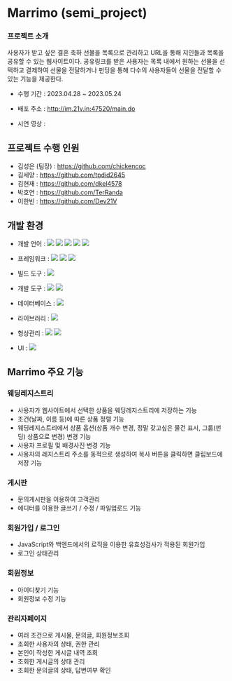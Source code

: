 # Marrimo (semi_project)

### 프로젝트 소개
사용자가 받고 싶은 결혼 축하 선물을 목록으로 관리하고 URL을 통해 지인들과 목록을 공유할 수 있는 웹사이트이다.
공유링크를 받은 사용자는 목록 내에서 원하는 선물을 선택하고 결제하여 선물을 전달하거나 펀딩을 통해 다수의 사용자들이 선물을 전달할 수 있는 기능을 제공한다.

- 수행 기간 : 2023.04.28 ~ 2023.05.24

- 배포 주소 : http://im.21v.in:47520/main.do

- 시연 영상 : 

## 프로젝트 수행 인원
* 김성은 (팀장) : https://github.com/chickencoc <br />
* 김세양 : https://github.com/tpdid2645 <br />
* 김현재 : https://github.com/dkel4578 <br />
* 박호연 : https://github.com/TerRanda <br />
* 이한빈 : https://github.com/Dev21V <br />


## 개발 환경
- 개발 언어 : <img src="https://img.shields.io/badge/Java-007396?style=flat&logo=oracle&logoColor=white" /> <img src="https://img.shields.io/badge/JSP-FF7200?style=flat&logo=eclipseide&logoColor=white"/> <img src="https://img.shields.io/badge/JavaScript-F7DF1E?style=flat&logo=JavaScript&logoColor=black" /> <img src="https://img.shields.io/badge/HTML5-E34F26?style=flat&logo=html5&logoColor=white"/> <img src="https://img.shields.io/badge/CSS3-1572B6?style=flat&logo=CSS3&logoColor=white" />
  
- 프레임워크 : <img src="https://img.shields.io/badge/SpringBoot-6DB33F?style=flat&logo=springboot&logoColor=white"/> <img src="https://img.shields.io/badge/Vue.js-4FC08D?style=flat&logo=vuedotjs&logoColor=white" /> <img src="https://img.shields.io/badge/MyBatis-000000?style=flat&logo=apache&logoColor=white" />

- 빌드 도구 : <img src="https://img.shields.io/badge/apachemaven-C71A36?style=flat&logo=apachemaven&logoColor=white"/>

- 개발 도구 : <img src="https://img.shields.io/badge/eclipseide-2C2255?style=flat&logo=eclipseide&logoColor=white"/> <img src="https://img.shields.io/badge/visualstudiocode-007ACC?style=flat&logo=visualstudiocode&logoColor=white"/>

- 데이터베이스 : <img src="https://img.shields.io/badge/mysql-4479A1?style=flat&logo=mysql&logoColor=white" />

- 라이브러리 : <img src="https://img.shields.io/badge/jquery-0769AD?style=flat&logo=jquery&logoColor=white" />

- 형상관리 : <img src="https://img.shields.io/badge/Git-000000?style=flat&logo=git&logoColor=white" /> <img src="https://img.shields.io/badge/GitHub-000000?style=flat&logo=github&logoColor=white" />

- UI : <img src="https://img.shields.io/badge/Figma-F05032?style=flat&logo=figma&logoColor=white" />


## Marrimo 주요 기능

### 웨딩레지스트리
 - 사용자가 웹사이트에서 선택한 상품을 웨딩레지스트리에 저장하는 기능
 - 조건(날짜, 이름 등)에 따른 상품 정렬 기능
 - 웨딩레지스트리에서 상품 옵션(상품 개수 변경, 정말 갖고싶은 물건 표시, 그룹(펀딩) 상품으로 변경) 변경 기능
 - 사용자 프로필 및 배경사진 변경 기능
 - 사용자의 레지스트리 주소를 동적으로 생성하여 복사 버튼을 클릭하면 클립보드에 저장 기능

### 게시판
- 문의게시판을 이용하여 고객관리
- 에디터를 이용한 글쓰기 / 수정 / 파일업로드 기능

### 회원가입 / 로그인
- JavaScript와 백엔드에서의 로직을 이용한 유효성검사가 적용된 회원가입
- 로그인 상태관리

### 회원정보
- 아이디찾기 기능
- 회원정보 수정 기능

### 관리자페이지
- 여러 조건으로 게시물, 문의글, 회원정보조회
- 조회한 사용자의 상태, 권한 관리
- 본인이 작성한 게시글 내역 조회
- 조회한 게시글의 상태 관리
- 조회한 문의글의 상태, 답변여부 확인
